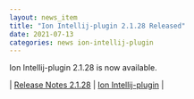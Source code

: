 ```yaml
---
layout: news_item
title: "Ion Intellij-plugin 2.1.28 Released"
date: 2021-07-13
categories: news ion-intellij-plugin
---
```


Ion Intellij-plugin 2.1.28 is now available.

| [Release Notes 2.1.28](https://github.com/amzn/ion-intellij-plugin/releases/tag/2.1.28) | [Ion Intellij-plugin](https://github.com/amzn/ion-intellij-plugin) |

